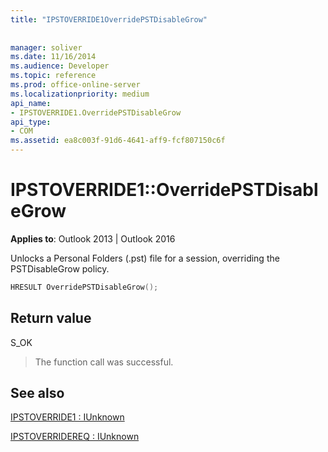 ```yaml
---
title: "IPSTOVERRIDE1OverridePSTDisableGrow"
 
 
manager: soliver
ms.date: 11/16/2014
ms.audience: Developer
ms.topic: reference
ms.prod: office-online-server
ms.localizationpriority: medium
api_name:
- IPSTOVERRIDE1.OverridePSTDisableGrow
api_type:
- COM
ms.assetid: ea8c003f-91d6-4641-aff9-fcf807150c6f
---
```


# IPSTOVERRIDE1::OverridePSTDisableGrow

  
  
**Applies to**: Outlook 2013 | Outlook 2016 
  
Unlocks a Personal Folders (.pst) file for a session, overriding the PSTDisableGrow policy.
  
```cpp
HRESULT OverridePSTDisableGrow();
```

## Return value

S_OK
  
> The function call was successful.
    
## See also



[IPSTOVERRIDE1 : IUnknown](ipstoverride1iunknown.md)
  
[IPSTOVERRIDEREQ : IUnknown](ipstoverridereqiunknown.md)

